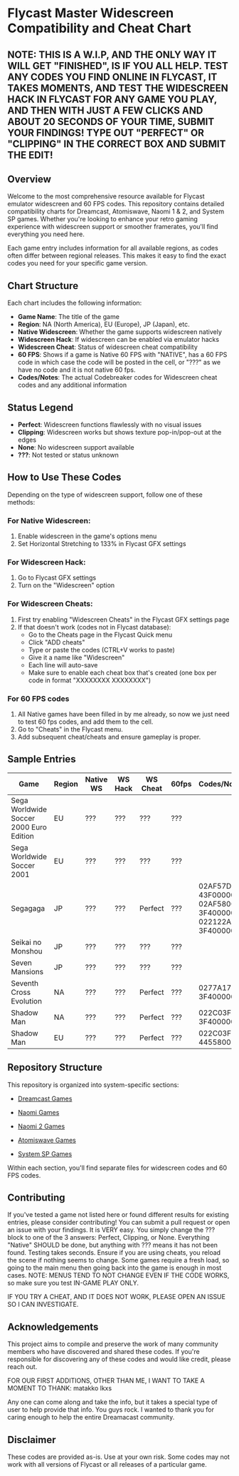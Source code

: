 # Flycast Master Widescreen Compatibility and Cheat Chart


## NOTE: THIS IS A W.I.P, AND THE ONLY WAY IT WILL GET "FINISHED", IS IF YOU ALL HELP. TEST ANY CODES YOU FIND ONLINE IN FLYCAST, IT TAKES MOMENTS, AND TEST THE WIDESCREEN HACK IN FLYCAST FOR ANY GAME YOU PLAY, AND THEN WITH JUST A FEW CLICKS AND ABOUT 20 SECONDS OF YOUR TIME, SUBMIT YOUR FINDINGS! TYPE OUT "PERFECT" OR "CLIPPING" IN THE CORRECT BOX AND SUBMIT THE EDIT!


## Overview

Welcome to the most comprehensive resource available for Flycast emulator widescreen and 60 FPS codes. This repository contains detailed compatibility charts for Dreamcast, Atomiswave, Naomi 1 & 2, and System SP games. Whether you're looking to enhance your retro gaming experience with widescreen support or smoother framerates, you'll find everything you need here.

Each game entry includes information for all available regions, as codes often differ between regional releases. This makes it easy to find the exact codes you need for your specific game version.

## Chart Structure

Each chart includes the following information:
- **Game Name**: The title of the game
- **Region**: NA (North America), EU (Europe), JP (Japan), etc.
- **Native Widescreen**: Whether the game supports widescreen natively
- **Widescreen Hack**: If widescreen can be enabled via emulator hacks
- **Widescreen Cheat**: Status of widescreen cheat compatibility
- **60 FPS**: Shows if a game is Native 60 FPS with "NATIVE", has a 60 FPS code in which case the code will be posted in the cell, or "???" as we have no code and it is not native 60 fps. 
- **Codes/Notes**: The actual Codebreaker codes for Widescreen cheat codes and any additional information

## Status Legend

- **Perfect**: Widescreen functions flawlessly with no visual issues
- **Clipping**: Widescreen works but shows texture pop-in/pop-out at the edges
- **None**: No widescreen support available
- **???**: Not tested or status unknown

## How to Use These Codes

Depending on the type of widescreen support, follow one of these methods:

### For Native Widescreen:
1. Enable widescreen in the game's options menu
2. Set Horizontal Stretching to 133% in Flycast GFX settings

### For Widescreen Hack:
1. Go to Flycast GFX settings
2. Turn on the "Widescreen" option

### For Widescreen Cheats:
1. First try enabling "Widescreen Cheats" in the Flycast GFX settings page
2. If that doesn't work (codes not in Flycast database):
   - Go to the Cheats page in the Flycast Quick menu
   - Click "ADD cheats"
   - Type or paste the codes (CTRL+V works to paste)
   - Give it a name like "Widescreen"
   - Each line will auto-save
   - Make sure to enable each cheat box that's created (one box per code in format "XXXXXXXX XXXXXXXX")

### For 60 FPS codes
1. All Native games have been filled in by me already, so now we just need to test 60 fps codes, and add them to the cell.
2. Go to "Cheats" in the Flycast menu.
3. Add subsequent cheat/cheats and ensure gameplay is proper.

## Sample Entries

| Game | Region | Native WS | WS Hack | WS Cheat |  60fps   |    Codes/Notes     |
|------|--------|-----------|---------|----------|----------|--------------------|
| Sega Worldwide Soccer 2000 Euro Edition | EU | ??? | ??? | ??? | ??? | |
| Sega Worldwide Soccer 2001 | EU | ??? | ??? | ??? | ??? | |
| Segagaga | JP | ??? | ??? | Perfect | ??? | 02AF57DC 43F00000, 02AF580C 3F400000, 022122A0 3F400000 |
| Seikai no Monshou | JP | ??? | ??? | ??? |??? | |
| Seven Mansions | JP | ??? | ??? | ??? | ??? | |
| Seventh Cross Evolution | NA | ??? | ??? | Perfect | ??? | 0277A178 3F400000 |
| Shadow Man | NA | ??? | ??? | Perfect | ??? | 022C03F4 3F400000 |
| Shadow Man | EU | ??? | ??? | Perfect | ??? | 022C03F8 44558000 |

## Repository Structure

This repository is organized into system-specific sections:

- [Dreamcast Games](https://github.com/nexus382/Flycast-Widescreen-Compatability-And-Cheat-Chart/blob/main/Dreamcast%20Widescreen.md)

- [Naomi Games](https://github.com/nexus382/Flycast-Widescreen-Compatability-And-Cheat-Chart/blob/main/arcade%widescreen.md#naomi)

- [Naomi 2 Games](https://github.com/nexus382/Flycast-Widescreen-Compatability-And-Cheat-Chart/blob/main/arcade%widescreen.md#naomi-2)

- [Atomiswave Games](https://github.com/nexus382/Flycast-Widescreen-Compatability-And-Cheat-Chart/blob/main/arcade%widescreen.md#atomiswave)
 
- [System SP Games](https://github.com/nexus382/Flycast-Widescreen-Compatability-And-Cheat-Chart/blob/main/arcade%widescreen.md#system-sp)

Within each section, you'll find separate files for widescreen codes and 60 FPS codes.

## Contributing

If you've tested a game not listed here or found different results for existing entries, please consider contributing! You can submit a pull request or open an issue with your findings. It is VERY easy. You simply change the ??? block to one of the 3 answers: Perfect, Clipping, or None. Everything "Native" SHOULD be done, but anything with ??? means it has not been found. Testing takes seconds. Ensure if you are using cheats, you reload the scene if nothing seems to change. Some games require a fresh load, so going to the main menu then going back into the game is enough in most cases. NOTE: MENUS TEND TO NOT CHANGE EVEN IF THE CODE WORKS, so make sure you test IN-GAME PLAY ONLY.

IF YOU TRY A CHEAT, AND IT DOES NOT WORK, PLEASE OPEN AN ISSUE SO I CAN INVESTIGATE.
## Acknowledgements

This project aims to compile and preserve the work of many community members who have discovered and shared these codes. If you're responsible for discovering any of these codes and would like credit, please reach out.

FOR OUR FIRST ADDITIONS, OTHER THAN ME, I WANT TO TAKE A MOMENT TO THANK:
matakko
lkxs

Any one can come along and take the info, but it takes a special type of user to help provide that info. You guys rock. I wanted to thank you for caring enough to help the entire Dreamacast community.

## Disclaimer

These codes are provided as-is. Use at your own risk. Some codes may not work with all versions of Flycast or all releases of a particular game.
